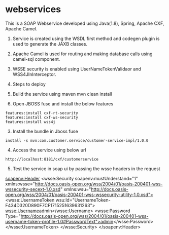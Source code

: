 # webservices

This is a SOAP Webservice developed using Java(1.8), Spring, Apache CXF, Apache Camel.

1) Service is created using the WSDL first method and codegen plugin is used to generate the JAXB classes.

2) Apache Camel is used for routing and making database calls using camel-sql component.

3) WSSE security is enabled using UserNameTokenValidaor and WSS4JInInterceptor.


4) Steps to deploy
  1) Build the service using maven
    mvn clean install 

  2) Open JBOSS fuse and install the below features

    features:install cxf-rt-security
    features:install cxf-ws-security
    features:install wss4j

  3) Install the bundle in Jboss fuse

    install -s mvn:com.customer.service/customer-service-impl/1.0.0

  4) Access the service using below url

    http://localhost:8181/cxf/customerservice
    
5) Test the service in soap ui by passing the wsse headers in the request

  <soapenv:Header>
      <wsse:Security soapenv:mustUnderstand="1" xmlns:wsse="http://docs.oasis-open.org/wss/2004/01/oasis-200401-wss-wssecurity-secext-1.0.xsd" xmlns:wsu="http://docs.oasis-open.org/wss/2004/01/oasis-200401-wss-wssecurity-utility-1.0.xsd">
         <wsse:UsernameToken wsu:Id="UsernameToken-F434D320D890F7CF1715251639631263">
            <wsse:Username>admin</wsse:Username>
            <wsse:Password Type="http://docs.oasis-open.org/wss/2004/01/oasis-200401-wss-username-token-profile-1.0#PasswordText">admin</wsse:Password>
         </wsse:UsernameToken>
      </wsse:Security>
   </soapenv:Header>



